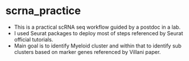 # scrna_practice
- This is a practical scRNA seq workflow guided by a postdoc in a lab.
- I used Seurat packages to deploy most of steps referenced by Seurat official tutorials.
- Main goal is to identify Myeloid cluster and within that to identify sub clusters based on marker genes referenced by Villani paper.
